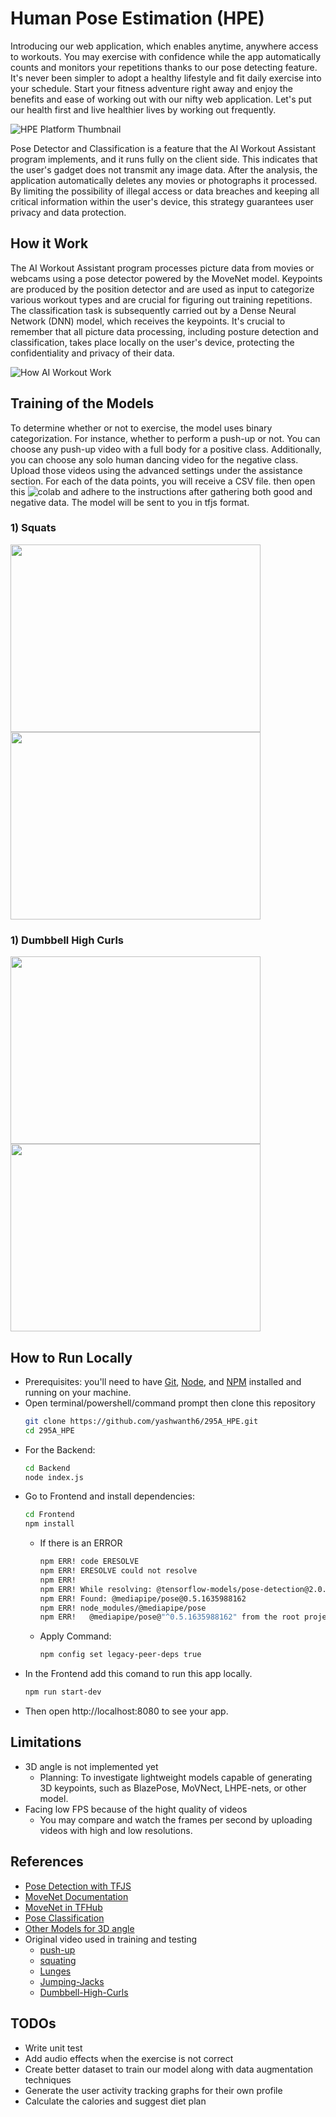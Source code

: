 
# Human Pose Estimation (HPE)
Introducing our web application, which enables anytime, anywhere access to workouts. You may exercise with confidence while the app automatically counts and monitors your repetitions thanks to our pose detecting feature. It's never been simpler to adopt a healthy lifestyle and fit daily exercise into your schedule. Start your fitness adventure right away and enjoy the benefits and ease of working out with our nifty web application. Let's put our health first and live healthier lives by working out frequently.

![HPE Platform Thumbnail](./Frontend/public/img/workout_ss1.png)

Pose Detector and Classification is a feature that the AI Workout Assistant program implements, and it runs fully on the client side. This indicates that the user's gadget does not transmit any image data. After the analysis, the application automatically deletes any movies or photographs it processed. By limiting the possibility of illegal access or data breaches and keeping all critical information within the user's device, this strategy guarantees user privacy and data protection.

## How it Work
The AI Workout Assistant program processes picture data from movies or webcams using a pose detector powered by the MoveNet model. Keypoints are produced by the position detector and are used as input to categorize various workout types and are crucial for figuring out training repetitions. The classification task is subsequently carried out by a Dense Neural Network (DNN) model, which receives the keypoints. It's crucial to remember that all picture data processing, including posture detection and classification, takes place locally on the user's device, protecting the confidentiality and privacy of their data.

![How AI Workout Work](./Frontend/public/img/processing_pipeline_black.png)

## Training of the Models
To determine whether or not to exercise, the model uses binary categorization. For instance, whether to perform a push-up or not. You can choose any push-up video with a full body for a positive class. Additionally, you can choose any solo human dancing video for the negative class. Upload those videos using the advanced settings under the assistance section. For each of the data points, you will receive a CSV file. then open this ![colab](https://github.com/PLEX-GR00T/Pose_Estimation/blob/main/Workout_Pose_2D_17Keypoints_Squats.ipynb) and adhere to the instructions after gathering both good and negative data. The model will be sent to you in tfjs format. 
### 1) Squats

<p float="left">
  <img src="./Frontend/public/img/squat_Accuracy.png" width="400" height="300" />
  <img src="./Frontend/public/img/squat_loss.png" width="400" height="300" /> 
</p>

### 1) Dumbbell High Curls

<p float="left">
  <img src="Frontend/public/img/dumbbell_curls_accuracy.png" width="400" height="300" />
  <img src="Frontend/public/img/dumbbell_curls_loss.png" width="400" height="300" /> 
</p>

## How to Run Locally
- Prerequisites: you'll need to have [Git](https://git-scm.com/), [Node](https://nodejs.org/), and [NPM](https://www.npmjs.com/package/npm) installed and running on your machine.
- Open terminal/powershell/command prompt then clone this repository  
    ```Bash
    git clone https://github.com/yashwanth6/295A_HPE.git
    cd 295A_HPE
    ```
- For the Backend:
    ```Bash
    cd Backend
    node index.js
    ```
- Go to Frontend and install dependencies:
    ```Bash
    cd Frontend
    npm install
    ```
    - If there is an ERROR
        ``` Bash
        npm ERR! code ERESOLVE
        npm ERR! ERESOLVE could not resolve
        npm ERR!
        npm ERR! While resolving: @tensorflow-models/pose-detection@2.0.0 
        npm ERR! Found: @mediapipe/pose@0.5.1635988162
        npm ERR! node_modules/@mediapipe/pose
        npm ERR!   @mediapipe/pose@"^0.5.1635988162" from the root project
        ```
    - Apply Command:
        ``` Bash
        npm config set legacy-peer-deps true
        ```
- In the Frontend add this comand to run this app locally.
    ```Bash
    npm run start-dev
    ```
- Then open http://localhost:8080 to see your app.

## Limitations
- 3D angle is not implemented yet
    - Planning: To investigate lightweight models capable of generating 3D keypoints, such as BlazePose, MoVNect, LHPE-nets, or other model.
- Facing low FPS because of the hight quality of videos
    - You may compare and watch the frames per second by uploading videos with high and low resolutions.
 
## References
- [Pose Detection with TFJS](https://github.com/tensorflow/tfjs-models/tree/master/pose-detection)
- [MoveNet Documentation](https://github.com/tensorflow/tfjs-models/tree/master/pose-detection/src/movenet)
- [MoveNet in TFHub](https://tfhub.dev/google/tfjs-model/movenet/singlepose/lightning/4)
- [Pose Classification](https://developers.google.com/ml-kit/vision/pose-detection/classifying-poses)
- [Other Models for 3D angle](https://paperswithcode.com/task/3d-human-pose-estimation)
- Original video used in training and testing
    -   [push-up](https://www.youtube.com/watch?v=OKn_6Me96Yc)
    -   [squating](https://www.youtube.com/watch?v=LSj280OEKUI)
    -   [Lunges](https://www.istockphoto.com/video/asian-woman-healthy-she-exercises-outdoors-she-does-leg-lunge-poses-gm1302538706-394248383)
    -   [Jumping-Jacks](https://www.istockphoto.com/video/woman-doing-exercises-in-the-beach-a-dark-haired-woman-coach-in-a-sporty-short-top-gm1157341184-315766126)
    -   [Dumbbell-High-Curls](https://www.jefit.com/exercises/706/Dumbbell-High-Curl)

## TODOs
- Write unit test
- Add audio effects when the exercise is not correct
- Create better dataset to train our model along with data augmentation techniques
- Generate the user activity tracking graphs for their own profile
- Calculate the calories and suggest diet plan
